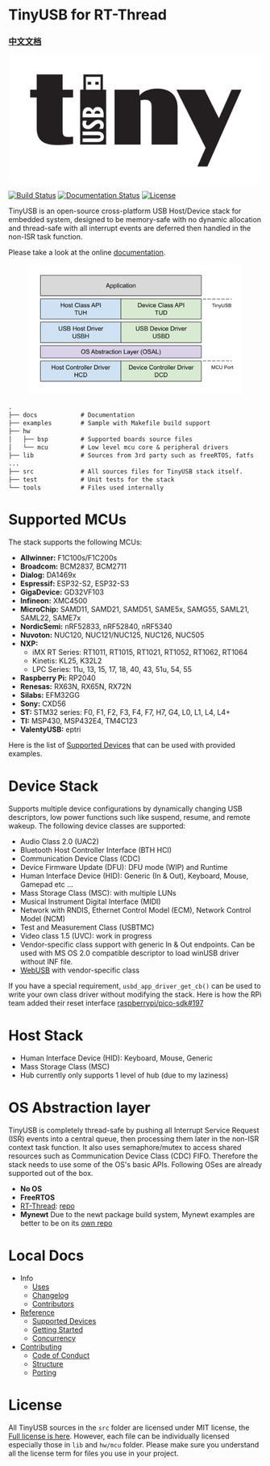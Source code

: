 # TinyUSB for RT-Thread

### [中文文档](https://www.rt-thread.org/document/site/#/rt-thread-version/rt-thread-standard/packages-manual/tinyusb-docs/introduction)

![tinyusb](docs/assets/logo.svg)

[![Build
Status](https://github.com/hathach/tinyusb/workflows/Build/badge.svg)](https://github.com/hathach/tinyusb/actions)
[![Documentation
Status](https://readthedocs.org/projects/tinyusb/badge/?version=latest)](https://docs.tinyusb.org/en/latest/?badge=latest)
[![License](https://img.shields.io/badge/license-MIT-brightgreen.svg)](https://opensource.org/licenses/MIT)

TinyUSB is an open-source cross-platform USB Host/Device stack for
embedded system, designed to be memory-safe with no dynamic allocation
and thread-safe with all interrupt events are deferred then handled in
the non-ISR task function.

Please take a look at the online
[documentation](https://docs.tinyusb.org/).

<figure>
<img src="docs/assets/stack.svg" width="500" />
</figure>

    .
    ├── docs            # Documentation
    ├── examples        # Sample with Makefile build support
    ├── hw
    │   ├── bsp         # Supported boards source files
    │   └── mcu         # Low level mcu core & peripheral drivers
    ├── lib             # Sources from 3rd party such as freeRTOS, fatfs ...
    ├── src             # All sources files for TinyUSB stack itself.
    ├── test            # Unit tests for the stack
    └── tools           # Files used internally

Supported MCUs
==============

The stack supports the following MCUs:

-   **Allwinner:** F1C100s/F1C200s
-   **Broadcom:** BCM2837, BCM2711
-   **Dialog:** DA1469x
-   **Espressif:** ESP32-S2, ESP32-S3
-   **GigaDevice:** GD32VF103
-   **Infineon:** XMC4500
-   **MicroChip:** SAMD11, SAMD21, SAMD51, SAME5x, SAMG55, SAML21,
    SAML22, SAME7x
-   **NordicSemi:** nRF52833, nRF52840, nRF5340
-   **Nuvoton:** NUC120, NUC121/NUC125, NUC126, NUC505
-   **NXP:**
    -   iMX RT Series: RT1011, RT1015, RT1021, RT1052, RT1062, RT1064
    -   Kinetis: KL25, K32L2
    -   LPC Series: 11u, 13, 15, 17, 18, 40, 43, 51u, 54, 55
-   **Raspberry Pi:** RP2040
-   **Renesas:** RX63N, RX65N, RX72N
-   **Silabs:** EFM32GG
-   **Sony:** CXD56
-   **ST:** STM32 series: F0, F1, F2, F3, F4, F7, H7, G4, L0, L1, L4,
    L4+
-   **TI:** MSP430, MSP432E4, TM4C123
-   **ValentyUSB:** eptri

Here is the list of [Supported Devices](docs/reference/supported.rst)
that can be used with provided examples.

Device Stack
============

Supports multiple device configurations by dynamically changing USB
descriptors, low power functions such like suspend, resume, and remote
wakeup. The following device classes are supported:

-   Audio Class 2.0 (UAC2)
-   Bluetooth Host Controller Interface (BTH HCI)
-   Communication Device Class (CDC)
-   Device Firmware Update (DFU): DFU mode (WIP) and Runtime
-   Human Interface Device (HID): Generic (In & Out), Keyboard, Mouse,
    Gamepad etc ...
-   Mass Storage Class (MSC): with multiple LUNs
-   Musical Instrument Digital Interface (MIDI)
-   Network with RNDIS, Ethernet Control Model (ECM), Network Control
    Model (NCM)
-   Test and Measurement Class (USBTMC)
-   Video class 1.5 (UVC): work in progress
-   Vendor-specific class support with generic In & Out endpoints. Can
    be used with MS OS 2.0 compatible descriptor to load winUSB driver
    without INF file.
-   [WebUSB](https://github.com/WICG/webusb) with vendor-specific class

If you have a special requirement, `usbd_app_driver_get_cb()` can be used to write
your own class driver without modifying the stack. Here is how the RPi
team added their reset interface
[raspberrypi/pico-sdk#197](https://github.com/raspberrypi/pico-sdk/pull/197)

Host Stack
==========

-   Human Interface Device (HID): Keyboard, Mouse, Generic
-   Mass Storage Class (MSC)
-   Hub currently only supports 1 level of hub (due to my laziness)

OS Abstraction layer
====================

TinyUSB is completely thread-safe by pushing all Interrupt Service
Request (ISR) events into a central queue, then processing them later in
the non-ISR context task function. It also uses semaphore/mutex to
access shared resources such as Communication Device Class (CDC) FIFO.
Therefore the stack needs to use some of the OS's basic APIs. Following
OSes are already supported out of the box.

-   **No OS**
-   **FreeRTOS**
-   [RT-Thread](https://github.com/RT-Thread/rt-thread):
    [repo](https://github.com/RT-Thread-packages/tinyusb)
-   **Mynewt** Due to the newt package build system, Mynewt examples are
    better to be on its [own
    repo](https://github.com/hathach/mynewt-tinyusb-example)

Local Docs
==========

-   Info
    -   [Uses](docs/info/uses.rst)
    -   [Changelog](docs/info/changelog.rst)
    -   [Contributors](CONTRIBUTORS.rst)
-   [Reference](docs/reference/index.rst)
    -   [Supported Devices](docs/reference/supported.rst)
    -   [Getting Started](docs/reference/getting_started.rst)
    -   [Concurrency](docs/reference/concurrency.rst)
-   [Contributing](docs/contributing/index.rst)
    -   [Code of Conduct](CODE_OF_CONDUCT.rst)
    -   [Structure](docs/contributing/structure.rst)
    -   [Porting](docs/contributing/porting.rst)

License
=======

All TinyUSB sources in the `src` folder are licensed under MIT license,
the [Full license is here](LICENSE). However, each file can be
individually licensed especially those in `lib` and `hw/mcu` folder.
Please make sure you understand all the license term for files you use
in your project.
